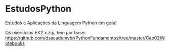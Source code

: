 # EstudosPython
Estudos e Aplicações da Linguagem Python em geral

Os exercicios EX2.x.zip, tem por base:
https://github.com/dsacademybr/PythonFundamentos/tree/master/Cap02/Notebooks
